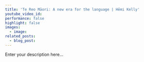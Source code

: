 ```yaml
---
title: 'Te Reo Māori: A new era for the language | Hēmi Kelly'
youtube_video_id:
performance: false
highlight: false
images:
  - image:
related_posts:
  - blog_post:
---
```


Enter your description here...
